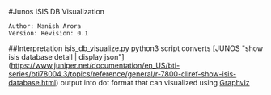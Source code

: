 #Junos ISIS DB Visualization

```
Author: Manish Arora
Version: Revision: 0.1
```

##Interpretation
isis_db_visualize.py python3 script converts [JUNOS "show isis database detail | display json"] (https://www.juniper.net/documentation/en_US/bti-series/bti78004.3/topics/reference/general/r-7800-cliref-show-isis-database.html)
output into dot format that can visualized using [Graphviz](https://graphviz.org/)
